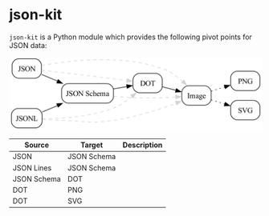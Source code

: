 # json-kit

`json-kit` is a Python module which provides the following pivot points for JSON data:

![Pivot points](docs/pivot-points.png)

| Source | Target | Description |
| --- | --- | --- |
| JSON | JSON Schema | |
| JSON Lines | JSON Schema | |
| JSON Schema | DOT | |
| DOT | PNG | |
| DOT | SVG | |
